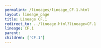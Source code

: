 ```yaml
---
permalink: /lineages/lineage_CF.1.html
layout: lineage_page
title: Lineage CF.1
redirect_to: ../lineage.html?lineage=CF.1
lineage: CF.1
parent: 
children: ['CF.1']
---
```

